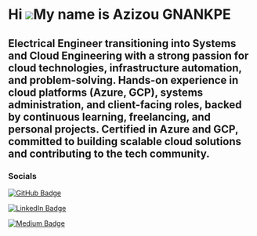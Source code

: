 Hi ![](https://user-images.githubusercontent.com/18350557/176309783-0785949b-9127-417c-8b55-ab5a4333674e.gif)My name is Azizou GNANKPE
======================================================================================================================================

Electrical Engineer transitioning into **Systems and Cloud Engineering** with a strong passion for cloud technologies, infrastructure automation, and problem-solving. Hands-on experience in cloud platforms (Azure, GCP), systems administration, and client-facing roles, backed by continuous learning, freelancing, and personal projects. Certified in Azure and GCP, committed to building scalable cloud solutions and contributing to the tech community.
 -----------------------
 

  ### Socials
                  
                  
[![GitHub Badge](https://img.shields.io/badge/-Curious4Tech-181717?style=flat-square&logo=github&logoColor=white)](https://github.com/Curious4Tech)

                  
[![LinkedIn Badge](https://img.shields.io/badge/-LinkedIn%20Profile-blue?style=flat-square&logo=Linkedin&logoColor=white)](https://www.linkedin.com/in/azizou-gnankpe/)

                    
[![Medium Badge](https://img.shields.io/badge/-Curious4Tech-12100E?style=flat-square&logo=medium&logoColor=white)](http://www.medium.com/Curious4Tech)
                  
                  
